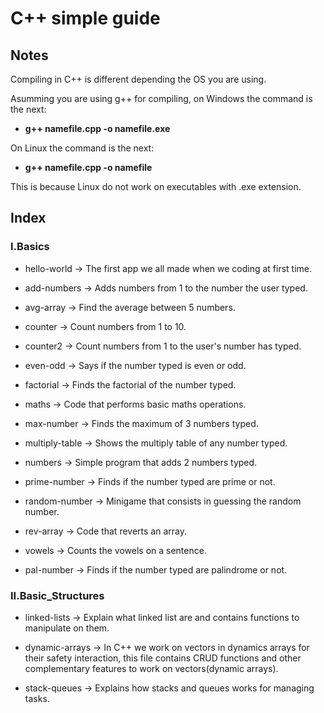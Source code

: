 # C++ simple guide 

## Notes

Compiling in C++ is different depending the OS you are using.

Asumming you are using g++ for compiling, on Windows the command is the next:

- **g++ namefile.cpp -o namefile.exe**

On Linux the command is the next:

- **g++ namefile.cpp -o namefile**


This is because Linux do not work on executables with .exe extension.

## Index

### I.Basics

- hello-world -> The first app we all made when we coding at first time.

- add-numbers -> Adds numbers from 1 to the number the user typed.

- avg-array -> Find the average between 5 numbers.

- counter -> Count numbers from 1 to 10.

- counter2 -> Count numbers from 1 to the user's number has typed.

- even-odd -> Says if the number typed is even or odd.

- factorial -> Finds the factorial of the number typed.

- maths -> Code that performs basic maths operations.

- max-number -> Finds the maximum of 3 numbers typed.

- multiply-table -> Shows the multiply table of any number typed.

- numbers -> Simple program that adds 2 numbers typed.
  
- prime-number -> Finds if the number typed are prime or not.

- random-number -> Minigame that consists in guessing the random number.

- rev-array -> Code that reverts an array.

- vowels -> Counts the vowels on a sentence.

- pal-number -> Finds if the number typed are palindrome or not.

### II.Basic_Structures

- linked-lists -> Explain what linked list are and contains functions to manipulate on them.

- dynamic-arrays -> In C++ we work on vectors in dynamics arrays for their safety interaction,
                    this file contains CRUD functions and other complementary features to work on vectors(dynamic arrays).

- stack-queues -> Explains how stacks and queues works for managing tasks.